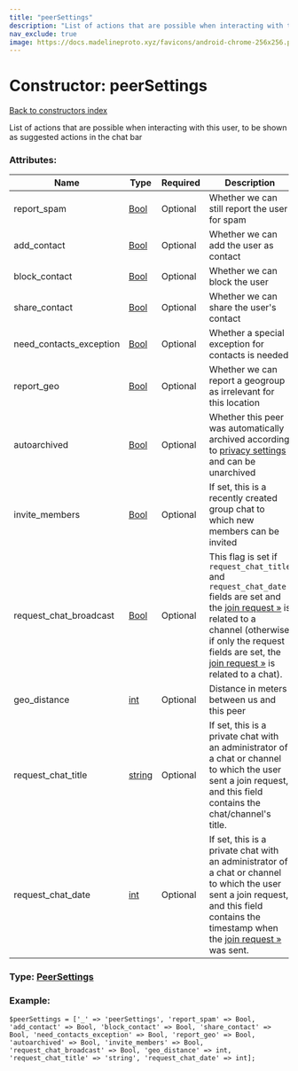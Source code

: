 ```yaml
---
title: "peerSettings"
description: "List of actions that are possible when interacting with this user, to be shown as suggested actions in the chat bar"
nav_exclude: true
image: https://docs.madelineproto.xyz/favicons/android-chrome-256x256.png
---
```

# Constructor: peerSettings  
[Back to constructors index](/API_docs/constructors/index.html)



List of actions that are possible when interacting with this user, to be shown as suggested actions in the chat bar

### Attributes:

| Name     |    Type       | Required | Description |
|----------|---------------|----------|-------------|
|report\_spam|[Bool](/API_docs/types/Bool.html) | Optional|Whether we can still report the user for spam|
|add\_contact|[Bool](/API_docs/types/Bool.html) | Optional|Whether we can add the user as contact|
|block\_contact|[Bool](/API_docs/types/Bool.html) | Optional|Whether we can block the user|
|share\_contact|[Bool](/API_docs/types/Bool.html) | Optional|Whether we can share the user's contact|
|need\_contacts\_exception|[Bool](/API_docs/types/Bool.html) | Optional|Whether a special exception for contacts is needed|
|report\_geo|[Bool](/API_docs/types/Bool.html) | Optional|Whether we can report a geogroup as irrelevant for this location|
|autoarchived|[Bool](/API_docs/types/Bool.html) | Optional|Whether this peer was automatically archived according to [privacy settings](../constructors/globalPrivacySettings.html) and can be unarchived|
|invite\_members|[Bool](/API_docs/types/Bool.html) | Optional|If set, this is a recently created group chat to which new members can be invited|
|request\_chat\_broadcast|[Bool](/API_docs/types/Bool.html) | Optional|This flag is set if `request_chat_title` and `request_chat_date` fields are set and the [join request »](https://core.telegram.org/api/invites#join-requests) is related to a channel (otherwise if only the request fields are set, the [join request »](https://core.telegram.org/api/invites#join-requests) is related to a chat).|
|geo\_distance|[int](/API_docs/types/int.html) | Optional|Distance in meters between us and this peer|
|request\_chat\_title|[string](/API_docs/types/string.html) | Optional|If set, this is a private chat with an administrator of a chat or channel to which the user sent a join request, and this field contains the chat/channel's title.|
|request\_chat\_date|[int](/API_docs/types/int.html) | Optional|If set, this is a private chat with an administrator of a chat or channel to which the user sent a join request, and this field contains the timestamp when the [join request »](https://core.telegram.org/api/invites#join-requests) was sent.|



### Type: [PeerSettings](/API_docs/types/PeerSettings.html)


### Example:

```
$peerSettings = ['_' => 'peerSettings', 'report_spam' => Bool, 'add_contact' => Bool, 'block_contact' => Bool, 'share_contact' => Bool, 'need_contacts_exception' => Bool, 'report_geo' => Bool, 'autoarchived' => Bool, 'invite_members' => Bool, 'request_chat_broadcast' => Bool, 'geo_distance' => int, 'request_chat_title' => 'string', 'request_chat_date' => int];
```  
